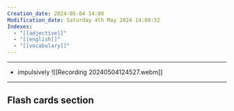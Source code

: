 ```yaml
---
Creation_date: 2024-05-04 14:08
Modification_date: Saturday 4th May 2024 14:08:32
Indexes:
  - "[[adjective]]"
  - "[[english]]"
  - "[[vocabulary]]"
---
```


----

- impulsively
![[Recording 20240504124527.webm]]






















---
## Flash cards section
